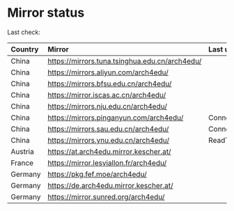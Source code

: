 <script src="./time.js"></script>
# Mirror status
Last check: <script type="text/javascript">localize(1675333262.1394567);</script>

|Country|Mirror|Last update|
|:------|:-----|:----------|
|China|https://mirrors.tuna.tsinghua.edu.cn/arch4edu/|<script type="text/javascript">localize(1675320267);</script>|
|China|https://mirrors.aliyun.com/arch4edu/|<script type="text/javascript">localize(1675233361);</script>|
|China|https://mirrors.bfsu.edu.cn/arch4edu/|<script type="text/javascript">localize(1675276539);</script>|
|China|https://mirror.iscas.ac.cn/arch4edu/|<script type="text/javascript">localize(1675320267);</script>|
|China|https://mirrors.nju.edu.cn/arch4edu/|<script type="text/javascript">localize(1675233361);</script>|
|China|https://mirrors.pinganyun.com/arch4edu/|ConnectionError|
|China|https://mirrors.sau.edu.cn/arch4edu/|ConnectionError|
|China|https://mirrors.ynu.edu.cn/arch4edu/|ReadTimeout|
|Austria|https://at.arch4edu.mirror.kescher.at/|<script type="text/javascript">localize(1675276539);</script>|
|France|https://mirror.lesviallon.fr/arch4edu/|<script type="text/javascript">localize(1674153500);</script>|
|Germany|https://pkg.fef.moe/arch4edu/|<script type="text/javascript">localize(1675276539);</script>|
|Germany|https://de.arch4edu.mirror.kescher.at/|<script type="text/javascript">localize(1675276539);</script>|
|Germany|https://mirror.sunred.org/arch4edu/|<script type="text/javascript">localize(1675276539);</script>|

<script src="./tablefilter/tablefilter.js"></script>
<script src="./table.js"></script>
